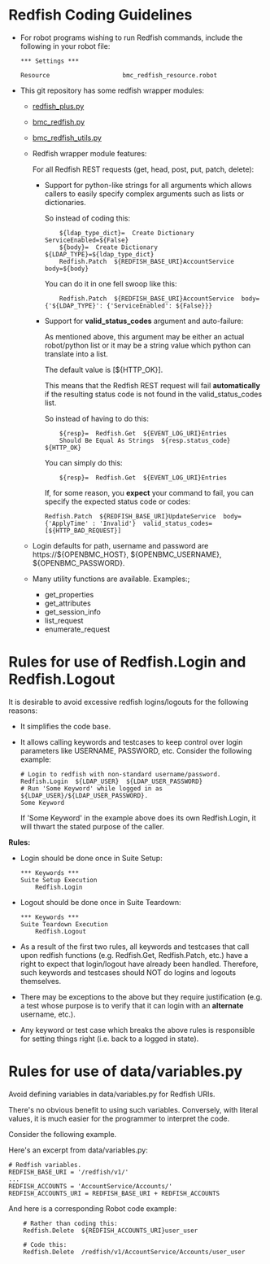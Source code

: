 # Redfish Coding Guidelines

- For robot programs wishing to run Redfish commands, include the following in
  your robot file:

  ```
  *** Settings ***

  Resource                    bmc_redfish_resource.robot
  ```

- This git repository has some redfish wrapper modules:

  - [redfish_plus.py](../lib/redfish_plus.py)
  - [bmc_redfish.py](../lib/bmc_redfish.py)
  - [bmc_redfish_utils.py](../lib/bmc_redfish_utils.py)
  - Redfish wrapper module features:

    For all Redfish REST requests (get, head, post, put, patch, delete):

    - Support for python-like strings for all arguments which allows callers to
      easily specify complex arguments such as lists or dictionaries.

      So instead of coding this:

      ```
          ${ldap_type_dict}=  Create Dictionary  ServiceEnabled=${False}
          ${body}=  Create Dictionary  ${LDAP_TYPE}=${ldap_type_dict}
          Redfish.Patch  ${REDFISH_BASE_URI}AccountService  body=${body}
      ```

      You can do it in one fell swoop like this:

      ```
          Redfish.Patch  ${REDFISH_BASE_URI}AccountService  body={'${LDAP_TYPE}': {'ServiceEnabled': ${False}}}
      ```

    - Support for **valid_status_codes** argument and auto-failure:

      As mentioned above, this argument may be either an actual robot/python
      list or it may be a string value which python can translate into a list.

      The default value is [${HTTP_OK}].

      This means that the Redfish REST request will fail **automatically** if
      the resulting status code is not found in the valid_status_codes list.

      So instead of having to do this:

      ```
          ${resp}=  Redfish.Get  ${EVENT_LOG_URI}Entries
          Should Be Equal As Strings  ${resp.status_code}  ${HTTP_OK}
      ```

      You can simply do this:

      ```
          ${resp}=  Redfish.Get  ${EVENT_LOG_URI}Entries
      ```

      If, for some reason, you **expect** your command to fail, you can specify
      the expected status code or codes:

      ```
      Redfish.Patch  ${REDFISH_BASE_URI}UpdateService  body={'ApplyTime' : 'Invalid'}  valid_status_codes=[${HTTP_BAD_REQUEST}]
      ```

  - Login defaults for path, username and password are https://${OPENBMC_HOST},
    ${OPENBMC_USERNAME}, ${OPENBMC_PASSWORD}.
  - Many utility functions are available. Examples:;

    - get_properties
    - get_attributes
    - get_session_info
    - list_request
    - enumerate_request

# Rules for use of Redfish.Login and Redfish.Logout

It is desirable to avoid excessive redfish logins/logouts for the following
reasons:

- It simplifies the code base.
- It allows calling keywords and testcases to keep control over login parameters
  like USERNAME, PASSWORD, etc. Consider the following example:

  ```
  # Login to redfish with non-standard username/password.
  Redfish.Login  ${LDAP_USER}  ${LDAP_USER_PASSWORD}
  # Run 'Some Keyword' while logged in as ${LDAP_USER}/${LDAP_USER_PASSWORD}.
  Some Keyword
  ```

  If 'Some Keyword' in the example above does its own Redfish.Login, it will
  thwart the stated purpose of the caller.

**Rules:**

- Login should be done once in Suite Setup:

  ```
  *** Keywords ***
  Suite Setup Execution
      Redfish.Login
  ```

- Logout should be done once in Suite Teardown:
  ```
  *** Keywords ***
  Suite Teardown Execution
      Redfish.Logout
  ```
- As a result of the first two rules, all keywords and testcases that call upon
  redfish functions (e.g. Redfish.Get, Redfish.Patch, etc.) have a right to
  expect that login/logout have already been handled. Therefore, such keywords
  and testcases should NOT do logins and logouts themselves.
- There may be exceptions to the above but they require justification (e.g. a
  test whose purpose is to verify that it can login with an **alternate**
  username, etc.).
- Any keyword or test case which breaks the above rules is responsible for
  setting things right (i.e. back to a logged in state).

# Rules for use of data/variables.py

Avoid defining variables in data/variables.py for Redfish URIs.

There's no obvious benefit to using such variables. Conversely, with literal
values, it is much easier for the programmer to interpret the code.

Consider the following example.

Here's an excerpt from data/variables.py:

```
# Redfish variables.
REDFISH_BASE_URI = '/redfish/v1/'
...
REDFISH_ACCOUNTS = 'AccountService/Accounts/'
REDFISH_ACCOUNTS_URI = REDFISH_BASE_URI + REDFISH_ACCOUNTS
```

And here is a corresponding Robot code example:

```
    # Rather than coding this:
    Redfish.Delete  ${REDFISH_ACCOUNTS_URI}user_user

    # Code this:
    Redfish.Delete  /redfish/v1/AccountService/Accounts/user_user
```
